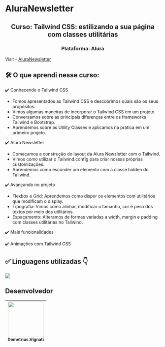# AluraNewsletter

<h2 align="center">Curso: Tailwind CSS: estilizando a sua página com classes utilitárias</h2>
<h3 align="center">Plataforma: Alura</h3>

Visit - [AluraNewsletter](https://www.google.com)

<!-- <img width="960" alt="Imagem do site" src="https://github.com/demetriusvas/robotron-2000/blob/77ae8d47575f760ee186c18de86bcb9796d18995/img/screenshot-robotron-2000.png"> -->

## 🛠️ O que aprendi nesse curso:

:heavy_check_mark: Conhecendo o Tailwind CSS

* Fomos apresentados ao Tailwind CSS e descobrimos quais são os seus propósitos.
* Vimos algumas maneiras de incorporar o Tailwind CSS em um projeto.
* Conversamos sobre as principais diferenças entre os frameworks Tailwind e Bootstrap.
* Aprendemos sobre as Utility Classes e aplicamos na prática em um primeiro projeto.

:heavy_check_mark: Alura Newsletter

* Começamos a construção do layout da Alura Newsletter com o Tailwind.
* Vimos como utilizar o Tailwind.config para criar nossas próprias customizações.
* Aprendemos como esconder um elemento com a classe hidden do Tailwind.

:heavy_check_mark: Avançando no projeto

* Flexbox e Grid: Aprendemos como dispor os elementos com utilitários que modificam o display.
* Tipografia: Vimos como alinhar, modificar o tamanho, cor e peso dos textos por meio dos utilitários.
* Espaçamento: Alteramos de formas variadas a width, margin e padding com classes utilitárias no Tailwind.

:heavy_check_mark: Mais funcionalidades

:heavy_check_mark: Animações com Tailwind CSS


## ✅ Linguagens utilizadas 👇

<p align="left">
  <a href="#">
    <img src="https://skillicons.dev/icons?i=html,css,tailwind" />
  </a>
</p>



## Desenvolvedor

| [<img src="https://avatars.githubusercontent.com/u/22012261?s=400&v=4" width=115><br><sub>Demetrius Vignati</sub>](https://github.com/demetriusvas) |
| :---: |
